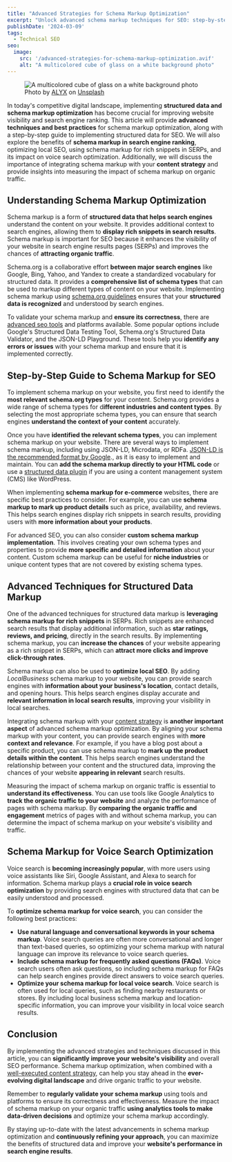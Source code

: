 ```yaml
---
title: "Advanced Strategies for Schema Markup Optimization"
excerpt: "Unlock advanced schema markup techniques for SEO: step-by-step guide, benefits for ranking and voice search, and tips for integrating with content strategy."
publishDate: '2024-03-09'
tags:
  - Technical SEO
seo:
  image:
    src: '/advanced-strategies-for-schema-markup-optimization.avif'
    alt: "A multicolored cube of glass on a white background photo"
---
```


<figure>
  <img id="cover-img" src="/advanced-strategies-for-schema-markup-optimization.avif" alt="A multicolored cube of glass on a white background photo">
  <figcaption>Photo by <a href="https://unsplash.com/@0xalyx?utm_content=creditCopyText&amp;utm_medium=referral&amp;utm_source=unsplash">ALYX</a> on <a href="https://unsplash.com/photos/a-multicolored-cube-of-glass-on-a-white-background-PQghmhag2cg?utm_content=creditCopyText&amp;utm_medium=referral&amp;utm_source=unsplash">Unsplash</a></figcaption>
</figure>

In today's competitive digital landscape, implementing **structured data and schema markup optimization** has become crucial for improving website visibility and search engine ranking. This article will provide **advanced techniques and best practices** for schema markup optimization, along with a step-by-step guide to implementing structured data for SEO. We will also explore the benefits of **schema markup in search engine ranking**, optimizing local SEO, using schema markup for rich snippets in SERPs, and its impact on voice search optimization. Additionally, we will discuss the importance of integrating schema markup with your **content strategy** and provide insights into measuring the impact of schema markup on organic traffic.

## Understanding Schema Markup Optimization

Schema markup is a form of **structured data that helps search engines** understand the content on your website. It provides additional context to search engines, allowing them to **display rich snippets in search results**. Schema markup is important for SEO because it enhances the visibility of your website in search engine results pages (SERPs) and improves the chances of **attracting organic traffic**.

Schema.org is a collaborative effort **between major search engines** like Google, Bing, Yahoo, and Yandex to create a standardized vocabulary for structured data. It provides a **comprehensive list of schema types** that can be used to markup different types of content on your website. Implementing schema markup using [schema.org guidelines](https://schema.org/docs/documents.html) ensures that your **structured data is recognized** and understood by search engines.

To validate your schema markup and **ensure its correctness**, there are [advanced seo tools](https://www.serp-secrets.com/blog/essential-tools-for-seo-optimizing/) and platforms available. Some popular options include Google's Structured Data Testing Tool, Schema.org's Structured Data Validator, and the JSON-LD Playground. These tools help you **identify any errors or issues** with your schema markup and ensure that it is implemented correctly.

## Step-by-Step Guide to Schema Markup for SEO

To implement schema markup on your website, you first need to identify the **most relevant schema.org types** for your content. Schema.org provides a wide range of schema types for d**ifferent industries and content types**. By selecting the most appropriate schema types, you can ensure that search engines **understand the context of your content** accurately.

Once you have **identified the relevant schema types**, you can implement schema markup on your website. There are several ways to implement schema markup, including using JSON-LD, Microdata, or RDFa. [JSON-LD is the recommended format by Google](https://developers.google.com/search/docs/appearance/structured-data/intro-structured-data#:~:text=In%20general%2C%20Google%20recommends%20using,less%20prone%20to%20user%20errors)., as it is easy to implement and maintain. You can **add the schema markup directly to your HTML code** or use a [structured data plugin](https://wordpress.org/plugins/schema-and-structured-data-for-wp/) if you are using a content management system (CMS) like WordPress.

When implementing **schema markup for e-commerce** websites, there are specific best practices to consider. For example, you can use **schema markup to mark up product details** such as price, availability, and reviews. This helps search engines display rich snippets in search results, providing users with **more information about your products**.

For advanced SEO, you can also consider **custom schema markup implementation**. This involves creating your own schema types and properties to provide **more specific and detailed information** about your content. Custom schema markup can be useful for **niche industries** or unique content types that are not covered by existing schema types.

## Advanced Techniques for Structured Data Markup

One of the advanced techniques for structured data markup is **leveraging schema markup for rich snippets** in SERPs. Rich snippets are enhanced search results that display additional information, such as **star ratings, reviews, and pricing**, directly in the search results. By implementing schema markup, you can **increase the chances** of your website appearing as a rich snippet in SERPs, which can **attract more clicks and improve click-through rates**.

Schema markup can also be used to **optimize local SEO**. By adding _LocalBusiness_ schema markup to your website, you can provide search engines with **information about your business's location**, contact details, and opening hours. This helps search engines display accurate and **relevant information in local search results**, improving your visibility in local searches.

Integrating schema markup with your [content strategy](https://www.serp-secrets.com/blog/adapting-to-googles-helpful-content-era/) is **another important aspect** of advanced schema markup optimization. By aligning your schema markup with your content, you can provide search engines with **more context and relevance**. For example, if you have a blog post about a specific product, you can use schema markup to **mark up the product details within the content**. This helps search engines understand the relationship between your content and the structured data, improving the chances of your website **appearing in relevant** search results.

Measuring the impact of schema markup on organic traffic is essential to **understand its effectiveness**. You can use tools like Google Analytics to **track the organic traffic to your website** and analyze the performance of pages with schema markup. By **comparing the organic traffic and engagement** metrics of pages with and without schema markup, you can determine the impact of schema markup on your website's visibility and traffic.

## Schema Markup for Voice Search Optimization

Voice search is **becoming increasingly popular**, with more users using voice assistants like Siri, Google Assistant, and Alexa to search for information. Schema markup plays a **crucial role in voice search optimization** by providing search engines with structured data that can be easily understood and processed.

To **optimize schema markup for voice search**, you can consider the following best practices:

- **Use natural language and conversational keywords in your schema markup**. Voice search queries are often more conversational and longer than text-based queries, so optimizing your schema markup with natural language can improve its relevance to voice search queries.
- **Include schema markup for frequently asked questions (FAQs)**. Voice search users often ask questions, so including schema markup for FAQs can help search engines provide direct answers to voice search queries.
- **Optimize your schema markup for local voice search**. Voice search is often used for local queries, such as finding nearby restaurants or stores. By including local business schema markup and location-specific information, you can improve your visibility in local voice search results.

## Conclusion

By implementing the advanced strategies and techniques discussed in this article, you can **significantly improve your website's visibility** and overall SEO performance. Schema markup optimization, when combined with a [well-executed content strategy](https://www.serp-secrets.com/blog/optimizing-content-for-google-search-generative-experience/), can help you stay ahead in the **ever-evolving digital landscape** and drive organic traffic to your website.

Remember to **regularly validate your schema markup** using tools and platforms to ensure its correctness and effectiveness. Measure the impact of schema markup on your organic traffic **using analytics tools to make data-driven decisions** and optimize your schema markup accordingly.

By staying up-to-date with the latest advancements in schema markup optimization and **continuously refining your approach**, you can maximize the benefits of structured data and improve your **website's performance in search engine results**.